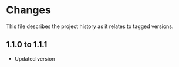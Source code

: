 # Changes
This file describes the project history as it relates to tagged versions.

## 1.1.0 to 1.1.1
- Updated version
